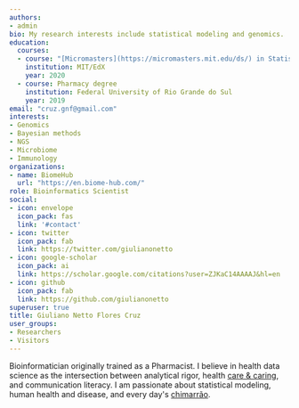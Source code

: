 ```yaml
---
authors:
- admin
bio: My research interests include statistical modeling and genomics.
education:
  courses:
  - course: "[Micromasters](https://micromasters.mit.edu/ds/) in Statistics and Data Science"
    institution: MIT/EdX
    year: 2020
  - course: Pharmacy degree
    institution: Federal University of Rio Grande do Sul
    year: 2019
email: "cruz.gnf@gmail.com"
interests:
- Genomics
- Bayesian methods
- NGS
- Microbiome
- Immunology
organizations:
- name: BiomeHub
  url: "https://en.biome-hub.com/"
role: Bioinformatics Scientist
social:
- icon: envelope
  icon_pack: fas
  link: '#contact'
- icon: twitter
  icon_pack: fab
  link: https://twitter.com/giulianonetto
- icon: google-scholar
  icon_pack: ai
  link: https://scholar.google.com/citations?user=ZJKaC14AAAAJ&hl=en
- icon: github
  icon_pack: fab
  link: https://github.com/giulianonetto
superuser: true
title: Giuliano Netto Flores Cruz
user_groups:
- Researchers
- Visitors
---
```


Bioinformatician originally trained as a Pharmacist. I believe in health data science as the intersection between analytical rigor, health [care & caring](https://doi.org/10.3747/co.21.2239), and communication literacy. I am passionate about statistical modeling, human health and disease, and every day's [chimarrão](https://en.wikipedia.org/wiki/Mat%C3%A9_(drink)). 
